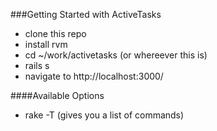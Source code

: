 ###Getting Started with ActiveTasks
* clone this repo
* install rvm
* cd ~/work/activetasks (or whereever this is)
* rails s
* navigate to http://localhost:3000/

####Available Options
* rake -T  (gives you a list of commands)


